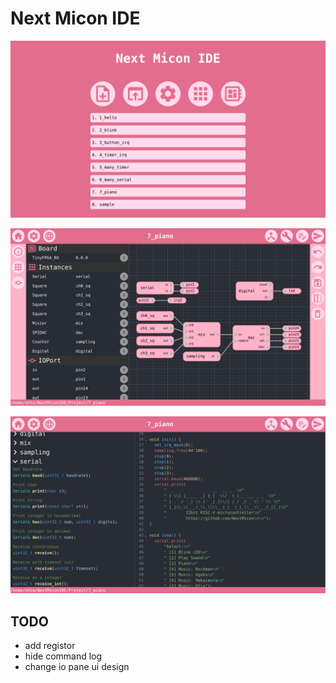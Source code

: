 # Next Micon IDE

![](img/ide_home.png)

![](img/ide_hw.png)

![](img/ide_sw.png)

## TODO

- add registor
- hide command log
- change io pane ui design
